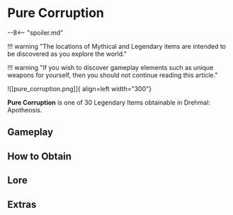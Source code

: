# Pure Corruption

--8<-- "spoiler.md"

!!! warning "The locations of Mythical and Legendary items are intended to be discovered as you explore the world."

!!! warning "If you wish to discover gameplay elements such as unique weapons for yourself, then you should not continue reading this article."

![[pure_corruption.png]]{ align=left width="300"}

**Pure Corruption** is one of 30 Legendary Items obtainable in Drehmal: Apotheosis.

## Gameplay

## How to Obtain

## Lore

## Extras